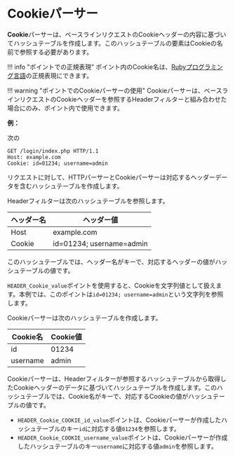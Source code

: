 [link-ruby]:        http://ruby-doc.org/core-2.6.1/doc/regexp_rdoc.html

# Cookieパーサー

**Cookie**パーサーは、ベースラインリクエストのCookieヘッダーの内容に基づいてハッシュテーブルを作成します。このハッシュテーブルの要素はCookieの名前で参照する必要があります。

!!! info "ポイントでの正規表現"
    ポイント内のCookie名は、[Rubyプログラミング言語][link-ruby]の正規表現にできます。

!!! warning "ポイントでのCookieパーサーの使用"
    Cookieパーサーは、ベースラインリクエストのCookieヘッダーを参照するHeaderフィルターと組み合わせた場合にのみ、ポイント内で使用できます。
 
**例：** 

次の

```
GET /login/index.php HTTP/1.1
Host: example.com
Cookie: id=01234; username=admin
```

リクエストに対して、HTTPパーサーとCookieパーサーは対応するヘッダーデータを含むハッシュテーブルを作成します。

Headerフィルターは次のハッシュテーブルを参照します。

| ヘッダー名   | ヘッダー値                   |
|---------------|------------------------------|
| Host          | example.com                  |
| Cookie        | id=01234; username=admin     |

このハッシュテーブルでは、ヘッダー名がキーで、対応するヘッダーの値がハッシュテーブルの値です。

`HEADER_Cookie_value`ポイントを使用すると、Cookieを文字列値として扱えます。本例では、このポイントは`id=01234; username=admin`という文字列を参照します。

Cookieパーサーは次のハッシュテーブルを作成します。

| Cookie名 | Cookie値  |
|----------|-----------|
| id       | 01234     |
| username | admin     |

Cookieパーサーは、Headerフィルターが参照するハッシュテーブルから取得したCookieヘッダーのデータに基づいてハッシュテーブルを作成します。このハッシュテーブルでは、Cookie名がキーで、対応するCookieの値がハッシュテーブルの値です。

* `HEADER_Cookie_COOKIE_id_value`ポイントは、Cookieパーサーが作成したハッシュテーブルのキー`id`に対応する値`01234`を参照します。
* `HEADER_Cookie_COOKIE_username_value`ポイントは、Cookieパーサーが作成したハッシュテーブルのキー`username`に対応する値`admin`を参照します。